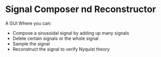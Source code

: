 # Signal Composer nd Reconstructor
A GUI Where you can: 
<ul>
<li>Compose a sinusoidal signal by adding up many signals</li>
  <li>Delete certain signals or the whole signal </li>
  <li>Sample the signal</li>
  <li>Reconstruct the signal to verify Nyquist theory</li>
  </ul>
